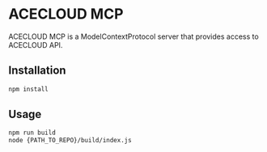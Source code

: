 # ACECLOUD MCP

ACECLOUD MCP is a ModelContextProtocol server that provides access to ACECLOUD API.

## Installation

```bash
npm install
```

## Usage

```bash
npm run build
node {PATH_TO_REPO}/build/index.js
```

